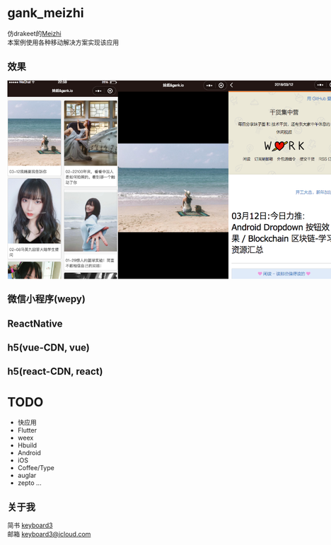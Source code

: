 # gank_meizhi


仿drakeet的[Meizhi](https://github.com/drakeet/Meizhi)<br>
本案例使用各种移动解决方案实现该应用

## 效果
<div style="display:flex;">
    <img src="/weixin/images/home.png" width="250">
    <img src="/weixin/images/preview.png" width="250">
    <img src="/weixin/images/detail.png" width="250">
</div>

## 微信小程序(wepy)
## ReactNative
## h5(vue-CDN, vue)
## h5(react-CDN, react)

# TODO
 - 快应用
 - Flutter
 - weex
 - Hbuild
 - Android
 - iOS
 - Coffee/Type
 - auglar
 - zepto
...

## 关于我

简书 [keyboard3](http://www.jianshu.com/users/62329de8c8a6/latest_articles)<br>
邮箱 keyboard3@icloud.com
